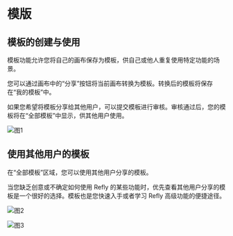 # 模版

## 模板的创建与使用

模板功能允许您将自己的画布保存为模板，供自己或他人重复使用特定功能的场景。

您可以通过画布中的“分享”按钮将当前画布转换为模板。转换后的模板将保存在“我的模板”中。

如果您希望将模板分享给其他用户，可以提交模板进行审核。审核通过后，您的模板将在“全部模板”中显示，供其他用户使用。

![图1](/images/2025-04-27-00-07-40.webp)

## 使用其他用户的模板

在“全部模板”区域，您可以使用其他用户分享的模板。

当您缺乏创意或不确定如何使用 Refly 的某些功能时，优先查看其他用户分享的模板是一个很好的选择。模板也是您快速入手或者学习 Refly 高级功能的便捷途径。

![图2](/images/2025-04-27-00-07-52.webp)

![图3](/images/2025-04-27-00-08-02.webp)